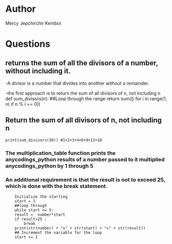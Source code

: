 # Author

Mercy Jepchirchir Kemboi

# Questions

## returns the sum of all the divisors of a number, without including it.
-A divisor is a number that divides into another without a remainder.

-the first approach is to return the sum of all divisors of n, not including n
      def sum_divisors(n):
      ##Loop through the range
      return sum([i for i in range(1, n)
                if n % i == 0])

## Return the sum of all divisors of n, not including n
    print(sum_divisors(36)) #1+2+3+4+6+9+12+18

### The multiplication_table function prints the anycodings_python results of a number passed to it multiplied anycodings_python by 1 through 5

### An additional requirement is that the result is not to exceed 25, which is done with the break statement.
       
        Initialize the starting
        start = 1
        ##loop through
        while start <= 5:
		result =  number*start
		if result>25 :
			break
		print(str(number) + "x" + str(start) + "=" + str(result))
		## Increment the variable for the loop
		start += 1
